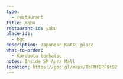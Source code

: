 ```yaml
---
type: 
  - restaurant
title: Yabu
restaurant-id: yabu
place-ids:
  - bgc 
description: Japanese Katsu place 
what-to-order:
  - Kurobota tonkatsu
notes: Inside SM Aura Mall
location: https://goo.gl/maps/TbFMfBPF9t92
---
```

